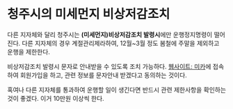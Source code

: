 # 청주시의 미세먼지 비상저감조치




다른 지자체와 달리 청주시는 **(미세먼지)비상저감조치 발령시**에만 운행정지명령이 떨어진다. 다른
지자체의 경우 계절관리제라하여, 12월~3월 정도 봄철에 주말을 제외하고 운행을 제한한다.

비상저감조치 발령시 문자로 안내받을 수 있도록 조치 가능하다. [웹사이트:
미카](https://www.mecar.or.kr/main.do)에 접속하여 회원가입을 하고, 관련 정보를 문자안내 받겠다고
동의하는 것이다.

혹여나 다른 지자체를 통과하여 운행할 일이 생긴다면 반드시 관련 제한사항을 확인하는것이 좋겠다. 이거
10만원 이상씩 한다.

